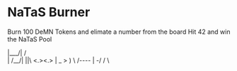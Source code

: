 # NaTaS Burner

Burn 100 DeMN Tokens and elimate a number from the board
Hit 42 and win the NaTaS Pool

  |\___/|
 /       \
|    /\__/|
||\  <.><.>
| _     > )
 \   /----
  |   -\/
 /     \
